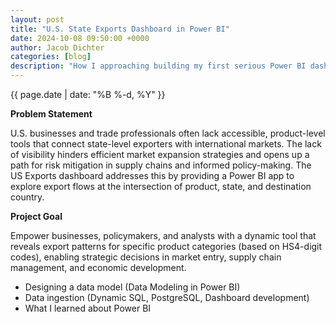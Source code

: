 ```yaml
---
layout: post
title: "U.S. State Exports Dashboard in Power BI"
date: 2024-10-08 09:50:00 +0000
author: Jacob Dichter
categories: [blog]
description: "How I approaching building my first serious Power BI dashboard using U.S. international export data" 
---
```

<span class="date" style="padding-top: 0px; margin-top: 0px;">{{ page.date | date: "%B %-d, %Y" }}</span>

**Problem Statement**

U.S. businesses and trade professionals often lack accessible, product-level tools that connect state-level exporters with international markets. The lack of visibility hinders efficient market expansion strategies and opens up a path for risk mitigation in supply chains and informed policy-making. The US Exports dashboard addresses this by providing a Power BI app to explore export flows at the intersection of product, state, and destination country.

**Project Goal**

Empower businesses, policymakers, and analysts with a dynamic tool that reveals export patterns for specific product categories (based on HS4-digit codes), enabling strategic decisions in market entry, supply chain management, and economic development.

* Designing a data model (Data Modeling in Power BI)
* Data ingestion (Dynamic SQL, PostgreSQL, Dashboard development)
* What I learned about Power BI
